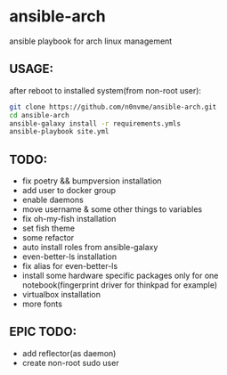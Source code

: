 # ansible-arch
ansible playbook for arch linux management

## USAGE:
after reboot to installed system(from non-root user):
```bash
git clone https://github.com/n0nvme/ansible-arch.git
cd ansible-arch
ansible-galaxy install -r requirements.ymls
ansible-playbook site.yml
```

## TODO:
- fix poetry && bumpversion installation
- add user to docker group
- enable daemons
- move username & some other things to variables
- fix oh-my-fish installation
- set fish theme
- some refactor
- auto install roles from ansible-galaxy
- even-better-ls installation
- fix alias for even-better-ls
- install some hardware specific packages only for one notebook(fingerprint driver for thinkpad for example)
- virtualbox installation
- more fonts

## EPIC TODO:
 - add reflector(as daemon)
 - create non-root sudo user